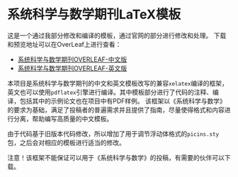 # 系统科学与数学期刊LaTeX模板

这是一个通过我部分修改和编译的模板，通过官网的部分进行修改和处理。
下载和预览地址可以在OverLeaf上进行查看：

+ [系统科学与数学期刊OVERLEAF-中文版](https://www.overleaf.com/read/vqmgbcvqzbrk#7002d6)
+ [系统科学与数学期刊OVERLEAF-英文版](https://www.overleaf.com/read/bbgmwyfmbkwc#588df3)

本项目是系统科学与数学期刊的中文和英文模板改写的兼容`xelatex`编译的框架，英文也可以使用`pdflatex`引擎进行编译。其中模板部分进行了代码的注释、编译，包括其中的示例论文也在项目中有PDF样例。
该框架以《系统科学与数学》的要求为基础，满足了投稿者的普遍需求并且提供了指南，尽量使得格式和内容进行分离，帮助编写高质量的中文模板。

由于代码基于旧版本代码修改，所以增加了用于调节浮动体格式的`picins.sty`包，之后会对相应的模板进行适当的修改。

注意！该框架不能保证可以用于《系统科学与数学》的投稿，有需要的伙伴可以下载。



